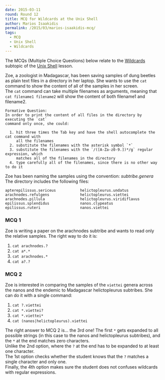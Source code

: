 ```yaml
---
date: 2015-03-11
round: Round 12
title: MCQ for Wildcards at the Unix Shell
author: Marios Isaakidis
permalink: /2015/03/marios-isaakidis-mcq/
tags:
  - MCQ
  - Unix Shell
  - Wildcards
---
```


The MCQs (Multiple Choice Questions) below relate to the [Wildcards](https://swcarpentry.github.io/shell-novice/03-pipefilter.html) subtopic of the [Unix Shell](https://swcarpentry.github.io/shell-novice/) lesson.

Zoe, a zoologist in Madagascar, has been saving samples of dung beetles as plain text files in a directory in her laptop. She wants to use the `cat` command to show the content of all of the samples in her screen.  
The ``cat`` command can take multiple filenames as arguments, meaning that `cat filename1 filename2` will show the content of both filename1 and filename2.

    Formative Question:  
    In order to print the content of all files in the directory by executing the `cat`  
    command only once, she could:
    
      1. hit three times the Tab key and have the shell autocomplete the cat command with   
         all the filenames
      2. substitute the filenames with the asterisk symbol `*`
      3. substitute the filenames with the `/([A-Za-z0-9.])*/g` regular expression, which  
         matches all of the filenames in the directory
      4. type carefully all of the filenames, since there is no other way to do it


Zoe has been naming the samples using the convention: *subtribe.genera*  
The directory includes the following files:

    apterepilissus.sericeus           helictopleurus.undatus
    arachnodes.refulgens              helictopleurus.viettei
    arachnodes.pillula                helictopleurus.viridiflavus
    epilissus.splendidus              nanos.clypeatus
    epilissus.ruteri                  nanos.viettei



### MCQ 1
Zoe is writing a paper on the arachnodes subtribe and wants to read only the relative samples. The right way to do it is:  

  1. `cat arachnodes.?`
  2. `cat a*.*`
  3. `cat arachnodes.*`
  4. `cat a?.?`

### MCQ 2
Zoe is interested in comparing the samples of the `viettei` genera across the nanos and the endemic to Madagascar helictopleurus subtribes. She can do it with a single command:

  1. `cat ?.viettei`
  2. `cat *.viettei?`
  3. `cat *.viettei*`
  4. `cat (nanos|helictopleurus).viettei`


The right answer to MCQ 2 is... the 3rd one! The first `*` gets expanded to all possible strings (in this case to the nanos and helictopleurus subtribes), and the `*` at the end matches zero characters.  
Unlike the 2nd option, where the `?` at the end has to be expanded to at least one character.  
The 1st option checks whether the student knows that the `?` matches a single character and only one.  
Finally, the 4th option makes sure the student does not confuses wildcards with regular expressions.